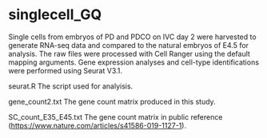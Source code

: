 # singlecell_GQ
Single cells from embryos of PD and PDCO on IVC day 2 were harvested to generate RNA-seq data and compared to the natural embryos of E4.5 for analysis. The raw files were processed with Cell Ranger using the default mapping arguments. Gene expression analyses and cell-type identifications were performed using Seurat V3.1.

seurat.R The script used for analyisis.

gene_count2.txt The gene count matrix produced in this study.

SC_count_E35_E45.txt The gene count matrix in public reference (https://www.nature.com/articles/s41586-019-1127-1).
